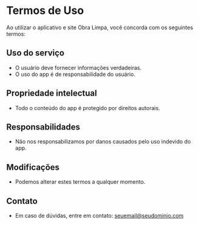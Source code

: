 # Termos de Uso

Ao utilizar o aplicativo e site Obra Limpa, você concorda com os seguintes termos:

## Uso do serviço
- O usuário deve fornecer informações verdadeiras.
- O uso do app é de responsabilidade do usuário.

## Propriedade intelectual
- Todo o conteúdo do app é protegido por direitos autorais.

## Responsabilidades
- Não nos responsabilizamos por danos causados pelo uso indevido do app.

## Modificações
- Podemos alterar estes termos a qualquer momento.

## Contato
- Em caso de dúvidas, entre em contato: seuemail@seudominio.com 